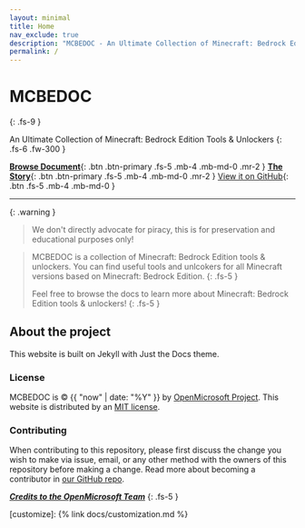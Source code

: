 ```yaml
---
layout: minimal
title: Home
nav_exclude: true
description: "MCBEDOC - An Ultimate Collection of Minecraft: Bedrock Edition Tools & Unlockers"
permalink: /
---
```


# MCBEDOC
{: .fs-9 }

An Ultimate Collection of Minecraft: Bedrock Edition Tools & Unlockers
{: .fs-6 .fw-300 }

[**Browse Document**](/docs/windows){: .btn .btn-primary .fs-5 .mb-4 .mb-md-0 .mr-2 }
[**The Story**](docs/the-story/){: .btn .btn-primary .fs-5 .mb-4 .mb-md-0 .mr-2 }
[View it on GitHub][MCBEDOC Repo]{: .btn .fs-5 .mb-4 .mb-md-0 }

---

{: .warning }
> We don't directly advocate for piracy, this is for preservation and educational purposes only!

> MCBEDOC is a collection of Minecraft: Bedrock Edition tools & unlockers. You can find useful tools and unlcokers for all Minecraft versions based on Minecraft: Bedrock Edition.
> {: .fs-5 }
>
> Feel free to browse the docs to learn more about Minecraft: Bedrock Edition tools & unlockers!
{: .fs-5 }

## About the project

This website is built on Jekyll with Just the Docs theme. 

### License

MCBEDOC is &copy; {{ "now" | date: "%Y" }} by [OpenMicrosoft Project](https://openm.tech).
This website is distributed by an [MIT license](https://github.com/OpenMicrosoft-Project/mcbedoc.github.io/tree/main/LICENSE.txt).

### Contributing

When contributing to this repository, please first discuss the change you wish to make via issue,
email, or any other method with the owners of this repository before making a change. Read more about becoming a contributor in [our GitHub repo](https://github.com/OpenMicrosoft-Project/mcbedoc.github.io#contributing).

***[Credits to the OpenMicrosoft Team](https://github.com/OpenMicrosoft-Project)***
{: .fs-5 }

[MCBEDOC]: https://openm.tech
[MCBEDOC Repo]: https://github.com/OpenMicrosoft-Project/mcbedoc.github.io
[MCBEDOC README]: https://github.com/OpenMicrosoft-Project/mcbedoc.github.io/blob/main/README.md
[OpenM]: https://openm.tech/
[customize]: {% link docs/customization.md %}
